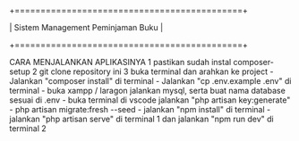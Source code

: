 +============================================+

|     Sistem Management Peminjaman Buku      |

+============================================+

CARA MENJALANKAN APLIKASINYA
1 pastikan sudah instal composer-setup
2 git clone repository ini
3 buka terminal dan arahkan ke project
    - Jalankan "composer install" di terminal
    - Jalankan "cp .env.example .env" di terminal
    - buka xampp / laragon jalankan mysql, serta buat nama database sesuai di .env
    - buka terminal di vscode jalankan "php artisan key:generate"
    - php artisan migrate:fresh --seed
    - jalankan "npm install" di terminal
    - jalankan "php artisan serve" di terminal 1 dan jalankan "npm run dev" di terminal 2
